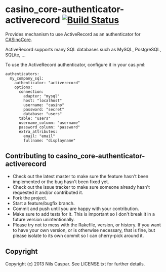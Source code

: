 # casino_core-authenticator-activerecord [![Build Status](https://travis-ci.org/rbCAS/casino_core-authenticator-activerecord.png?branch=master)](https://travis-ci.org/rbCAS/casino_core-authenticator-activerecord)

Provides mechanism to use ActiveRecord as an authenticator for [CASinoCore](https://github.com/rbCAS/CASinoCore).

ActiveRecord supports many SQL databases such as MySQL, PostgreSQL, SQLite, ...

To use the ActiveRecord authenticator, configure it in your cas.yml:

    authenticators:
      my_company_sql:
        authenticator: "activerecord"
        options:
          connection:
            adapter: "mysql"
            host: "localhost"
            username: "casino"
            password: "secret"
            database: "users"
          table: "users"
          username_column: "username"
          password_column: "password"
          extra_attributes:
            email: "email"
            fullname: "displayname"

## Contributing to casino_core-authenticator-activerecord

* Check out the latest master to make sure the feature hasn't been implemented or the bug hasn't been fixed yet.
* Check out the issue tracker to make sure someone already hasn't requested it and/or contributed it.
* Fork the project.
* Start a feature/bugfix branch.
* Commit and push until you are happy with your contribution.
* Make sure to add tests for it. This is important so I don't break it in a future version unintentionally.
* Please try not to mess with the Rakefile, version, or history. If you want to have your own version, or is otherwise necessary, that is fine, but please isolate to its own commit so I can cherry-pick around it.

## Copyright

Copyright (c) 2013 Nils Caspar. See LICENSE.txt
for further details.


